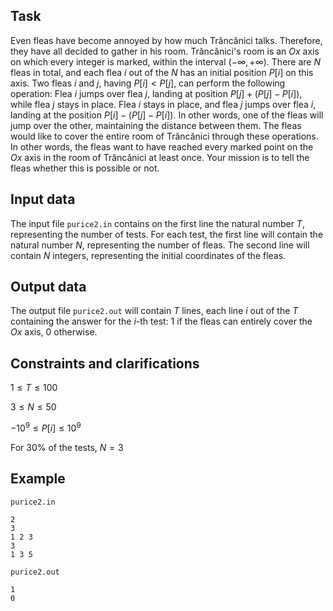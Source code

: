 ## Task

Even fleas have become annoyed by how much Trăncănici talks. Therefore, they have all decided to gather in his room. Trăncănici's room is an $Ox$ axis on which every integer is marked, within the interval $(-\infty, +\infty)$. There are $N$ fleas in total, and each flea $i$ out of the $N$ has an initial position $P[i]$ on this axis. Two fleas $i$ and $j$, having $P[i] < P[j]$, can perform the following operation: 
Flea $i$ jumps over flea $j$, landing at position $P[j] + (P[j] - P[i])$, while flea $j$ stays in place. 
Flea $i$ stays in place, and flea $j$ jumps over flea $i$, landing at the position $P[i] - (P[j] - P[i])$. 
In other words, one of the fleas will jump over the other, maintaining the distance between them. The fleas would like to cover the entire room of Trăncănici through these operations. In other words, the fleas want to have reached every marked point on the $Ox$ axis in the room of Trăncănici at least once. Your mission is to tell the fleas whether this is possible or not. 

## Input data

The input file `purice2.in` contains on the first line the natural number $T$, representing the number of tests. For each test, the first line will contain the natural number $N$, representing the number of fleas. The second line will contain $N$ integers, representing the initial coordinates of the fleas. 

## Output data

The output file `purice2.out` will contain $T$ lines, each line $i$ out of the $T$ containing the answer for the $i$-th test: $1$ if the fleas can entirely cover the $Ox$ axis, $0$ otherwise. 

## Constraints and clarifications

$1 \leq T \leq 100$ 

$3 \leq N \leq 50$ 

$-10^9 \leq P[i] \leq 10^9$ 

For 30% of the tests, $N = 3$ 

## Example

`purice2.in`

```
2
3
1 2 3
3
1 3 5
```

`purice2.out`

```
1
0
```